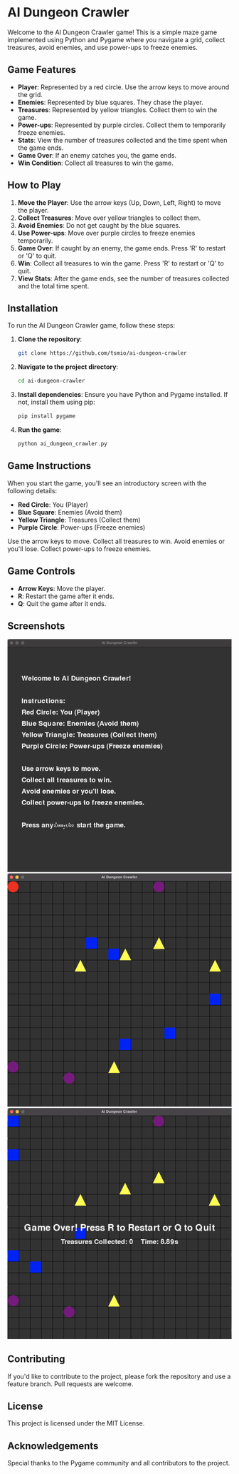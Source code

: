 # AI Dungeon Crawler

Welcome to the AI Dungeon Crawler game! This is a simple maze game implemented using Python and Pygame where you navigate a grid, collect treasures, avoid enemies, and use power-ups to freeze enemies.

## Game Features

- **Player**: Represented by a red circle. Use the arrow keys to move around the grid.
- **Enemies**: Represented by blue squares. They chase the player.
- **Treasures**: Represented by yellow triangles. Collect them to win the game.
- **Power-ups**: Represented by purple circles. Collect them to temporarily freeze enemies.
- **Stats**: View the number of treasures collected and the time spent when the game ends.
- **Game Over**: If an enemy catches you, the game ends.
- **Win Condition**: Collect all treasures to win the game.

## How to Play

1. **Move the Player**: Use the arrow keys (Up, Down, Left, Right) to move the player.
2. **Collect Treasures**: Move over yellow triangles to collect them.
3. **Avoid Enemies**: Do not get caught by the blue squares.
4. **Use Power-ups**: Move over purple circles to freeze enemies temporarily.
5. **Game Over**: If caught by an enemy, the game ends. Press 'R' to restart or 'Q' to quit.
6. **Win**: Collect all treasures to win the game. Press 'R' to restart or 'Q' to quit.
7. **View Stats**: After the game ends, see the number of treasures collected and the total time spent.

## Installation

To run the AI Dungeon Crawler game, follow these steps:

1. **Clone the repository**:
   ```bash
   git clone https://github.com/tsmio/ai-dungeon-crawler
   ```
2. **Navigate to the project directory**:
   ```bash
   cd ai-dungeon-crawler
   ```
3. **Install dependencies**:
   Ensure you have Python and Pygame installed. If not, install them using pip:
   ```bash
   pip install pygame
   ```
4. **Run the game**:
   ```bash
   python ai_dungeon_crawler.py
   ```

## Game Instructions

When you start the game, you'll see an introductory screen with the following details:

- **Red Circle**: You (Player)
- **Blue Square**: Enemies (Avoid them)
- **Yellow Triangle**: Treasures (Collect them)
- **Purple Circle**: Power-ups (Freeze enemies)

Use the arrow keys to move. Collect all treasures to win. Avoid enemies or you'll lose. Collect power-ups to freeze enemies.

## Game Controls

- **Arrow Keys**: Move the player.
- **R**: Restart the game after it ends.
- **Q**: Quit the game after it ends.

## Screenshots

![Intro Screen](screenshots/intro.png)
![Game Screen](screenshots/game.png)
![Game Over Screen](screenshots/game_over.png)

## Contributing

If you'd like to contribute to the project, please fork the repository and use a feature branch. Pull requests are welcome.

## License

This project is licensed under the MIT License.

## Acknowledgements

Special thanks to the Pygame community and all contributors to the project.
